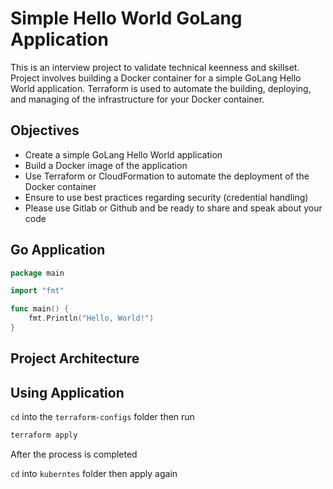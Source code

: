 # Simple Hello World GoLang Application

This is an interview project to validate technical keenness and skillset. Project involves building a Docker container for a simple GoLang Hello World application. Terraform is used to automate the building, deploying, and managing of the infrastructure for your Docker container.

## Objectives

- Create a simple GoLang Hello World application
- Build a Docker image of the application
- Use Terraform or CloudFormation to automate the deployment of the Docker container
- Ensure to use best practices regarding security (credential handling)
- Please use Gitlab or Github and be ready to share and speak about your code

## Go Application

```go
package main

import "fmt"

func main() {
    fmt.Println("Hello, World!")
}
```
## Project Architecture


## Using Application

`cd` into the `terraform-configs` folder then run

```bash
terraform apply
```

After the process is completed

`cd` into `kuberntes` folder then apply again